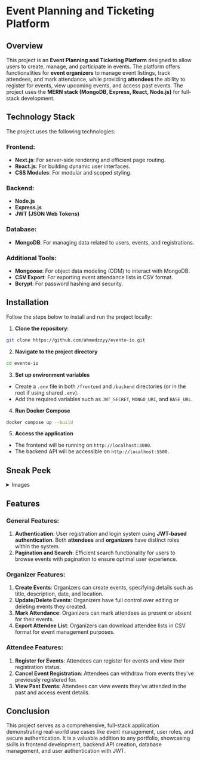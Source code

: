 # Event Planning and Ticketing Platform

## Overview

This project is an **Event Planning and Ticketing Platform** designed to allow users to create, manage, and participate in events. The platform offers functionalities for **event organizers** to manage event listings, track attendees, and mark attendance, while providing **attendees** the ability to register for events, view upcoming events, and access past events. The project uses the **MERN stack (MongoDB, Express, React, Node.js)** for full-stack development.

## Technology Stack

The project uses the following technologies:

### Frontend:
- **Next.js**: For server-side rendering and efficient page routing.
- **React.js**: For building dynamic user interfaces.
- **CSS Modules**: For modular and scoped styling.

### Backend:
- **Node.js**
- **Express.js**
- **JWT (JSON Web Tokens)**

### Database:
- **MongoDB**: For managing data related to users, events, and registrations.

### Additional Tools:
- **Mongoose**: For object data modeling (ODM) to interact with MongoDB.
- **CSV Export**: For exporting event attendance lists in CSV format.
- **Bcrypt**: For password hashing and security.

## Installation

Follow the steps below to install and run the project locally:

1. **Clone the repository**:
```bash
git clone https://github.com/ahmedzzyy/evento-io.git
```
2. **Navigate to the project directory**
```bash
cd evento-io
```
3. **Set up environment variables**
- Create a `.env` file in both `/frontend` and `/backend` directories (or in the root if using shared `.env`).
- Add the required variables such as `JWT_SECRET`, `MONGO_URI`, and `BASE_URL`.
4. **Run Docker Compose**
```bash
docker compose up --build
```
5. **Access the application**
- The frontend will be running on `http://localhost:3000`.
- The backend API will be accessible on `http://localhost:5500`.

## Sneak Peek

<details>
<summary>Images</summary>
<img src="./screenshots/HomePage.png">
<img src="./screenshots/SignUp.png">
<img src="./screenshots/NewEvent.png">
</details>

## Features

### General Features:
1. **Authentication**: User registration and login system using **JWT-based authentication**. Both **attendees** and **organizers** have distinct roles within the system.
2. **Pagination and Search**: Efficient search functionality for users to browse events with pagination to ensure optimal user experience.

### Organizer Features:
1. **Create Events**: Organizers can create events, specifying details such as title, description, date, and location.
2. **Update/Delete Events**: Organizers have full control over editing or deleting events they created.
3. **Mark Attendance**: Organizers can mark attendees as present or absent for their events.
4. **Export Attendee List**: Organizers can download attendee lists in CSV format for event management purposes.

### Attendee Features:
1. **Register for Events**: Attendees can register for events and view their registration status.
2. **Cancel Event Registration**: Attendees can withdraw from events they’ve previously registered for.
3. **View Past Events**: Attendees can view events they’ve attended in the past and access event details.

## Conclusion
This project serves as a comprehensive, full-stack application demonstrating real-world use cases like event management, user roles, and secure authentication. It is a valuable addition to any portfolio, showcasing skills in frontend development, backend API creation, database management, and user authentication with JWT. 